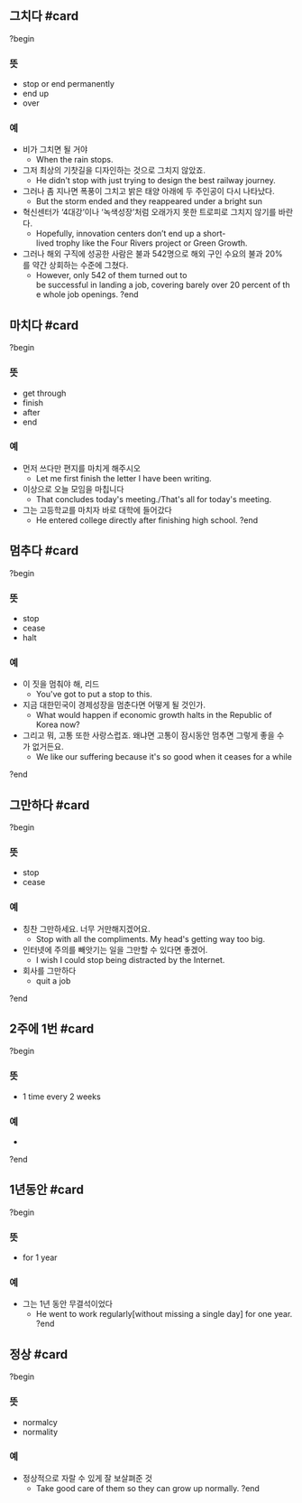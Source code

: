 ## 그치다 #card
?begin
### 뜻
- stop or end permanently
- end up
- over
### 예
- 비가 그치면 될 거야
	- When the rain stops.
- 그저 최상의 기찻길을 디자인하는 것으로 그치지 않았죠.
	- He didn't stop with just trying to design the best railway journey.
- 그러나 좀 지나면 폭풍이 그치고 밝은 태양 아래에 두 주인공이 다시 나타났다.
	- But the storm ended and they reappeared under a bright sun
- 혁신센터가 ‘4대강’이나 ‘녹색성장’처럼 오래가지 못한 트로피로 그치지 않기를 바란다.
	- Hopefully, innovation centers don’t end up a short-lived trophy like the Four Rivers project or Green Growth.
- 그러나 해외 구직에 성공한 사람은 불과 542명으로 해외 구인 수요의 불과 20%를 약간 상회하는 수준에 그쳤다.
	- However, only 542 of them turned out to be successful in landing a job, covering barely over 20 percent of the whole job openings.
?end


## 마치다 #card
?begin
### 뜻
- get through
- finish
- after
- end
### 예
- 먼저 쓰다만 편지를 마치게 해주시오
	- Let me first finish the letter I have been writing.
- 이상으로 오늘 모임을 마칩니다
	- That concludes today's meeting./That's all for today's meeting.
- 그는 고등학교를 마치자 바로 대학에 들어갔다
	- He entered college directly after finishing high school.
?end


## 멈추다 #card
?begin
### 뜻
- stop
- cease
- halt
### 예
- 이 짓을 멈춰야 해, 리드
	- You've got to put a stop to this.
- 지금 대한민국이 경제성장을 멈춘다면 어떻게 될 것인가.
	- What would happen if economic growth halts in the Republic of Korea now?
- 그리고 뭐, 고통 또한 사랑스럽죠. 왜냐면 고통이 잠시동안 멈추면 그렇게 좋을 수가 없거든요.
	- We like our suffering because it's so good when it ceases for a while
<!--SR:!2025-06-28,31,270-->
?end


## 그만하다 #card
?begin
### 뜻
- stop
- cease
### 예
- 칭찬 그만하세요. 너무 거만해지겠어요.
	- Stop with all the compliments. My head's getting way too big.
- 인터넷에 주의를 빼앗기는 일을 그만할 수 있다면 좋겠어.
	- I wish I could stop being distracted by the Internet.
- 회사를 그만하다
	- quit a job
<!--SR:!2025-06-28,7,252-->
?end


## 2주에 1번 #card
?begin
### 뜻
- 1 time every 2 weeks
### 예
-
<!--SR:!2025-07-08,22,252-->
?end

## 1년동안 #card
?begin
### 뜻
- for 1 year
### 예
- 그는 1년 동안 무결석이었다
	- He went to work regularly[without missing a single day] for one year.
?end

## 정상 #card
?begin
### 뜻
- normalcy
- normality
### 예
- 정상적으로 자랄 수 있게 잘 보살펴준 것
	- Take good care of them so they can grow up normally.
?end